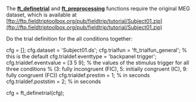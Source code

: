 The **[ft_definetrial](/reference/ft_definetrial)** and **[ft_preprocessing](/reference/ft_preprocessing)** functions require the original MEG dataset, which is available at [ftp://ftp.fieldtriptoolbox.org/pub/fieldtrip/tutorial/Subject01.zip](ftp://ftp.fieldtriptoolbox.org/pub/fieldtrip/tutorial/Subject01.zip)

Do the trial definition for the all conditions together:

cfg                         = [];
cfg.dataset                 = 'Subject01.ds';
cfg.trialfun                = 'ft_trialfun_general'; % this is the default
cfg.trialdef.eventtype      = 'backpanel trigger';
cfg.trialdef.eventvalue     = [3 5 9]; % the values of the stimulus trigger for all three conditions
%  (3: fully incongruent (FIC), 5: initially congruent (IC), 9: fully congruent (FC))
cfg.trialdef.prestim        = 1; % in seconds
cfg.trialdef.poststim       = 2; % in seconds

cfg = ft_definetrial(cfg);
